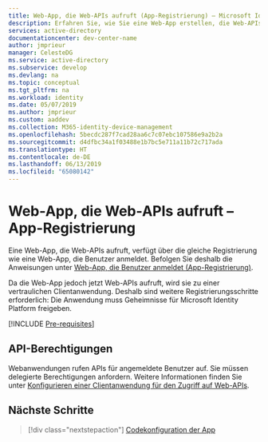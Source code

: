 ```yaml
---
title: Web-App, die Web-APIs aufruft (App-Registrierung) – Microsoft Identity Platform
description: Erfahren Sie, wie Sie eine Web-App erstellen, die Web-APIs aufruft (App-Registrierung).
services: active-directory
documentationcenter: dev-center-name
author: jmprieur
manager: CelesteDG
ms.service: active-directory
ms.subservice: develop
ms.devlang: na
ms.topic: conceptual
ms.tgt_pltfrm: na
ms.workload: identity
ms.date: 05/07/2019
ms.author: jmprieur
ms.custom: aaddev
ms.collection: M365-identity-device-management
ms.openlocfilehash: 5becdc287f7cad28aa6c7c07ebc107586e9a2b2a
ms.sourcegitcommit: d4dfbc34a1f03488e1b7bc5e711a11b72c717ada
ms.translationtype: HT
ms.contentlocale: de-DE
ms.lasthandoff: 06/13/2019
ms.locfileid: "65080142"
---
```

# <a name="web-app-that-calls-web-apis---app-registration"></a>Web-App, die Web-APIs aufruft – App-Registrierung

Eine Web-App, die Web-APIs aufruft, verfügt über die gleiche Registrierung wie eine Web-App, die Benutzer anmeldet. Befolgen Sie deshalb die Anweisungen unter [Web-App, die Benutzer anmeldet (App-Registrierung)](scenario-web-app-sign-user-app-registration.md).

Da die Web-App jedoch jetzt Web-APIs aufruft, wird sie zu einer vertraulichen Clientanwendung. Deshalb sind weitere Registrierungsschritte erforderlich: Die Anwendung muss Geheimnisse für Microsoft Identity Platform freigeben.

[!INCLUDE [Pre-requisites](../../../includes/active-directory-develop-scenarios-registration-client-secrets.md)]

## <a name="api-permissions"></a>API-Berechtigungen

Webanwendungen rufen APIs für angemeldete Benutzer auf. Sie müssen delegierte Berechtigungen anfordern. Weitere Informationen finden Sie unter [Konfigurieren einer Clientanwendung für den Zugriff auf Web-APIs](quickstart-configure-app-access-web-apis.md#add-permissions-to-access-web-apis).

## <a name="next-steps"></a>Nächste Schritte

> [!div class="nextstepaction"]
> [Codekonfiguration der App](scenario-web-app-call-api-app-configuration.md)
